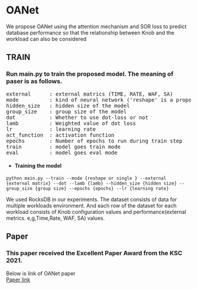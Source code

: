 # OANet
We propose OANet using the attention mechanism and SOR loss to predict database performance so that the relationship between Knob and the workload can also be considered

## TRAIN
### Run main.py to train the proposed model. The meaning of paser is as follows. 
<pre>
external      : external matrics (TIME, RATE, WAF, SA)
mode          : kind of neural network ('reshape' is a proposed model, 'single'is a single layer neural network)
hidden_size   : hidden size of the model
group_size    : group size of the model
dot           : Whether to use dot-loss or not
lamb          : Weighted value of dot loss
lr            : learning rate
act_function  : activation function
epochs        : Number of epochs to run during train step
train         : model goes train mode
eval          : model goes eval mode
</pre>
* #### Training the model
```
python main.py --train --mode {reshape or single } --external {external matrix} --dot --lamb {lamb} --hidden_size {hidden size} --group_size {group size} --epochs {epochs} --lr {learning rate}
```

We used RocksDB in our experiments.
The dataset consists of data for multiple workloads environment.
And each row of the dataset for each workload consists of Knob configuration values and performance(external metrics. e,g,Time,Rate, WAF, SA) values.

## Paper
### This paper received the Excellent Paper Award from the KSC 2021.
Below is link of OANet paper\
[Paper link](https://www.dbpia.co.kr/journal/articleDetail?nodeId=NODE11158131)
